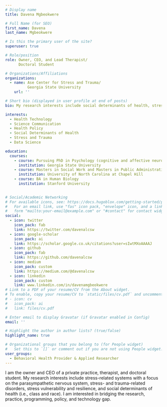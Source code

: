 ```yaml
---
# Display name
title: Davena Mgbeokwere

# Full Name (for SEO)
first_name: Davena
last_name: Mgbeokwere

# Is this the primary user of the site?
superuser: true

# Role/position
role: Owner, CEO, and Lead Therapist/
      Doctoral Student

# Organizations/Affiliations
organizations:
  - name: Ase Center for Stress and Trauma/
          Georgia State University
    url: ''

# Short bio (displayed in user profile at end of posts)
bio: My research interests include social determinants of health, stress and trauma, and inclusive tech, policy, and programs.

interests:
  - Health Technology
  - Science Communication
  - Health Policy
  - Social Determinants of Health
  - Stress and Trauma
  - Data Science

education:
  courses:
    - course: Pursuing PhD in Psychology (cognitive and affective neuroscience)
      institution: Georgia State University
    - course: Masters in Social Work and Masters in Public Administration
      institution: University of North Carolina at Chapel Hill
    - course: BA in Human Biology
      institution: Stanford University
      

# Social/Academic Networking
# For available icons, see: https://docs.hugoblox.com/getting-started/page-builder/#icons
#   For an email link, use "fas" icon pack, "envelope" icon, and a link in the
#   form "mailto:your-email@example.com" or "#contact" for contact widget.
social:
  - icon: twitter
    icon_pack: fab
    link: https://twitter.com/davenalcsw
  - icon: google-scholar
    icon_pack: ai
    link: https://scholar.google.co.uk/citations?user=sIwtMXoAAAAJ
  - icon: github
    icon_pack: fab
    link: https://github.com/davenalcsw
  - icon: medium
    icon_pack: custom 
    link: https://medium.com/@davenalcsw
  - icon: linkedin
    icon_pack: custom 
    link: www.linkedin.com/in/davenamgbeokwere
# Link to a PDF of your resume/CV from the About widget.
# To enable, copy your resume/CV to `static/files/cv.pdf` and uncomment the lines below.
# - icon: cv
#   icon_pack: ai
#   link: files/cv.pdf

# Enter email to display Gravatar (if Gravatar enabled in Config)
email: ''

# Highlight the author in author lists? (true/false)
highlight_name: true

# Organizational groups that you belong to (for People widget)
#   Set this to `[]` or comment out if you are not using People widget.
user_groups:
  - Behavioral Health Provider & Applied Researcher
---
```


I am the owner and CEO of a private practice, therapist, and doctoral student. My research interests include stress-related systems with a focus on the parasympathetic nervous system, stress- and trauma-related disorders, stress vulnerability and resilience, and social determinants of health (i.e., class and race). I am interested in bridging the research, practice, programming, policy, and technology gap.

